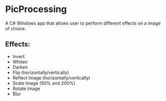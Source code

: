 # PicProcessing
A C# Windows app that allows user to perform different effects on a image of choice.

## Effects:
* Invert 
* Whiten 
* Darken
* Flip (horizontally/vertically) 
* Reflect Image (horizontally/vertically)
* Scale Image (50% and 200%)
* Rotate Image 
* Blur
